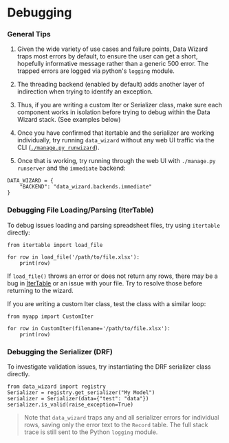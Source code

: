 # Debugging

### General Tips

 1. Given the wide variety of use cases and failure points, Data Wizard traps most errors by default, to ensure the user can get a short, hopefully informative message rather than a generic 500 error.  The trapped errors are logged via python's `logging` module.

 2. The threading backend (enabled by default) adds another layer of indirection when trying to identify an exception.

 3. Thus, if you are writing a custom Iter or Serializer class, make sure each component works in isolation before trying to debug within the Data Wizard stack.  (See examples below)

 4. Once you have confirmed that itertable and the serializer are working individually, try running `data_wizard` without any web UI traffic via the CLI ([`./manage.py runwizard`](https://github.com/wq/django-data-wizard#command-line-interface)).

 5. Once that is working, try running through the web UI with `./manage.py runserver` and the `immediate` backend:
 
```python3
DATA_WIZARD = {
    "BACKEND": "data_wizard.backends.immediate"
}
```

### Debugging File Loading/Parsing (IterTable)

To debug issues loading and parsing spreadsheet files, try using `itertable` directly:

```python3
from itertable import load_file

for row in load_file('/path/to/file.xlsx'):
    print(row)
```

If `load_file()` throws an error or does not return any rows, there may be a bug in [IterTable](../itertable/index.md) or an issue with your file.  Try to resolve those before returning to the wizard.

If you are writing a custom Iter class, test the class with a similar loop:

```python3
from myapp import CustomIter

for row in CustomIter(filename='/path/to/file.xlsx'):
    print(row)
```

### Debugging the Serializer (DRF)
To investigate validation issues, try instantiating the DRF serializer class directly.

```python3
from data_wizard import registry
Serializer = registry.get_serializer("My Model")
serializer = Serializer(data={"test": "data"})
serializer.is_valid(raise_exception=True)
```

> Note that `data_wizard` traps any and all serializer errors for individual rows, saving only the error text to the `Record` table.  The full stack trace is still sent to the Python `logging` module.

